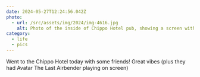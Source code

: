 ```yaml
---
date: 2024-05-27T12:24:56.042Z
photo:
  - url: /src/assets/img/2024/img-4616.jpg
    alt: Photo of the inside of Chippo Hotel pub, showing a screen with Avatar the Last Airbender playing.
category:
  - life
  - pics
---
```


Went to the Chippo Hotel today with some friends! Great vibes (plus they had Avatar The Last Airbender playing on screen)
